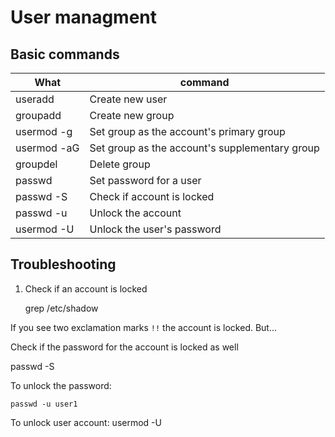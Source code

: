# User managment
## Basic commands

|  What | command  |
|---|---|
|  useradd <username> | Create new user  |
|  groupadd <groupname> | Create new group  |
|  usermod -g <group name> <username> | Set  group as the account's primary group  |
|  usermod -aG <group name> <username>  | Set  group as the account's supplementary group |
|  groupdel <groupname> | Delete group  |
|  passwd <user>  | Set password for a user  |
|  passwd -S <user> | Check if account is locked  |
|  passwd -u <user> |  Unlock the account |
|  usermod -U  |  Unlock the user's password |

## Troubleshooting
1. Check if an account is locked

    grep <user> /etc/shadow 

If you see two exclamation marks `!!` the account is locked. But...

Check if the password for the account is locked as well

passwd -S <username>

To unlock the password:

    passwd -u user1

To unlock user account:
    usermod -U <username>